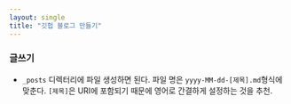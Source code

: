 ```yaml
---
layout: single
title: "깃헙 블로그 만들기"
---
```


### 글쓰기

- `_posts` 디렉터리에 파일 생성하면 된다. 파일 명은 `yyyy-MM-dd-[제목].md`형식에 맞춘다. `[제목]`은 URI에 포함되기 때문에 영어로 간결하게 설정하는 것을 추천.
